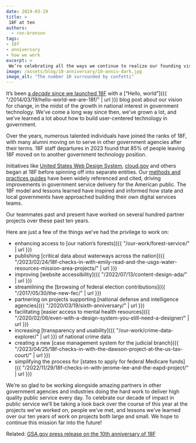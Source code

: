 ```yaml
---
date: 2024-03-19
title: >
 18F at ten
authors: 
  - ron-bronson
tags: 
- 18f
- anniversary
- how we work
excerpt: >
 We’re celebrating all the ways we continue to realize our founding vision: bringing technologists into government, launching shared digital services, and helping partner agencies build user-centered technology.
image: /assets/blog/10-anniversary/10-anniv-dark.jpg
image_alt: "The number 10 surrounded by confetti"
---
```


It’s been [a <i>decade</i> since we launched 18F](https://www.gsa.gov/about-us/newsroom/news-releases/at-10-years-gsas-tech-consulting-team-18f-cele-03192024) with a [“Hello, world”]({{ "/2014/03/19/hello-world-we-are-18f/" | url }}) blog post about our vision for change, in the midst of the growth in national interest in government technology. We’ve come a long way since then, we’ve grown a lot, and we’ve learned a lot about how to build user-centered technology in government.

Over the years, numerous talented individuals have joined the ranks of 18F, with many alumni moving on to serve in other government agencies after their terms. 18F staff departures in 2023 found that 85% of people leaving 18F moved on to another government technology position.

Initiatives like [United States Web Design System](https://designsystem.digital.gov/), [cloud.gov](https://cloud.gov/) and others began at 18F before spinning off into separate entities.  Our [methods and practices guides](https://guides.18f.gov) have been widely referenced and cited, driving improvements in government service delivery for the American public. The 18F model and lessons learned have inspired and informed how state and local governments have approached building their own digital services teams.

Our teammates past and present have worked on several hundred partner projects over these past ten years. 

Here are just a few of the things we’ve had the privilege to work on:
 
- enhancing access to [our nation’s forests]({{ "/our-work/forest-service/" | url }})
- publishing [critical data about waterways across the nation]({{ "/2023/02/24/18f-checks-in-with-emily-read-and-the-usgs-water-resources-mission-area-projects/" | url }}) 
- improving [website accessibility]({{ "/2022/07/13/content-design-ada/" | url }}) 
- streamlining the [browsing of federal election contributions]({{ "/2017/05/30/the-new-fec/" | url }})
- partnering on projects supporting [national defense and intelligence agencies]({{ "/2020/03/19/sixth-anniversary/" | url }})
- facilitating [easier access to mental health resources]({{ "/2020/02/06/even-with-a-design-system-you-still-need-a-designer/" | url }})
- increasing [transparency and usability]({{ "/our-work/crime-data-explorer/" | url }}) of national crime data
- creating a new [case management system for the judicial branch]({{ "/2023/04/25/18f-checks-in-with-the-dawson-project-at-the-us-tax-court/" | url }})
- simplifying the process for [states to apply for federal Medicare funds]({{ "/2022/11/29/18f-checks-in-with-jerome-lee-and-the-eapd-project/" | url }})

We’re so glad to be working alongside amazing partners in other government agencies and industries doing the hard work to deliver high quality public service every day. To celebrate our decade of impact in public service we’ll be taking a look back over the course of this year at the projects we’ve worked on, people we’ve met, and lessons we’ve learned over our ten years of work on projects both large and small. We hope to continue this mission far into the future!

Related: [GSA.gov press release on the 10th anniversary of 18F](https://www.gsa.gov/about-us/newsroom/news-releases/at-10-years-gsas-tech-consulting-team-18f-cele-03192024)
